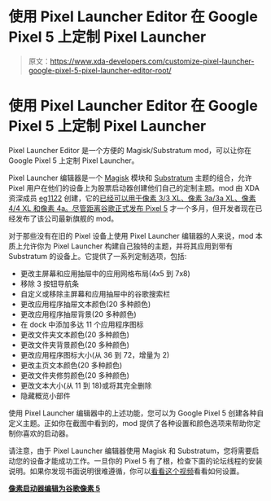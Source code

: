 # 使用 Pixel Launcher Editor 在 Google Pixel 5 上定制 Pixel Launcher

> 原文：<https://www.xda-developers.com/customize-pixel-launcher-google-pixel-5-pixel-launcher-editor-root/>

# 使用 Pixel Launcher Editor 在 Google Pixel 5 上定制 Pixel Launcher

Pixel Launcher Editor 是一个方便的 Magisk/Substratum mod，可以让你在 Google Pixel 5 上定制 Pixel Launcher。

Pixel Launcher 编辑器是一个 [Magisk](https://www.xda-developers.com/tag/magisk/) 模块和 [Substratum](https://www.xda-developers.com/tag/substratum/) 主题的组合，允许 Pixel 用户在他们的设备上为股票启动器创建他们自己的定制主题。mod 由 XDA 资深成员 [eg1122](https://forum.xda-developers.com/member.php?u=2067958) 创建，它的[已经可以用于像素 3/3 XL、像素 3a/3a XL、像素 4/4 XL 和像素 4a。尽管距离谷歌正式发布 Pixel 5](https://www.xda-developers.com/pixel-launcher-editor-mod-customize-launcher-pixel-4-3a-and-3/) 才一个多月，但开发者现在已经发布了该公司最新旗舰的 mod。

对于那些没有在旧的 Pixel 设备上使用 Pixel Launcher 编辑器的人来说，mod 本质上允许你为 Pixel Launcher 构建自己独特的主题，并将其应用到带有 Substratum 的设备上。它提供了一系列定制选项，包括:

*   更改主屏幕和应用抽屉中的应用网格布局(4x5 到 7x8)
*   移除 3 按钮导航条
*   自定义或移除主屏幕和应用抽屉中的谷歌搜索栏
*   更改应用程序抽屉文本颜色(20 多种颜色)
*   更改应用程序抽屉背景(20 多种颜色)
*   在 dock 中添加多达 11 个应用程序图标
*   更改文件夹文本颜色(20 多种颜色)
*   更改文件夹背景颜色(20 多种颜色)
*   更改应用程序图标大小(从 36 到 72，增量为 2)
*   更改主页文本颜色(20 多种颜色)
*   更改文件夹修剪颜色(20 多种颜色)
*   更改文本大小(从 11 到 18)或将其完全删除
*   隐藏概览小部件

使用 Pixel Launcher 编辑器中的上述功能，您可以为 Google Pixel 5 创建各种自定义主题。正如你在截图中看到的，mod 提供了各种设置和颜色选项来帮助你定制你喜欢的启动器。

请注意，由于 Pixel Launcher 编辑器使用 Magisk 和 Substratum，您将需要启动您的设备才能成功工作。一旦你的 Pixel 5 有了根，检查下面的论坛线程的安装说明。如果你发现书面说明很难遵循，你可以[看看这个视频](https://drive.google.com/file/d/19-aHTJlp4yOGc9ibKHn42M8aYeIKX3GC/view)看看如何设置。

**[像素启动器编辑为谷歌像素 5](https://forum.xda-developers.com/pixel-5/themes/substratum-pixel-launcher-editor-pixel-5-t4184067)**